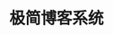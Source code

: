 ---
title: "极简博客系统"
description: "基于Jekyll + Tailwind CSS + Alpine.js的极简个人博客模板。"
github: "https://github.com/your-github-username/your-repo"
demo: "https://your-github-username.github.io"
--- 